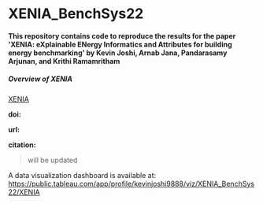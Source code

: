 # XENIA_BenchSys22

#### This repository contains code to reproduce the results for the paper 'XENIA: eXplainable ENergy Informatics and Attributes for building energy benchmarking' by Kevin Joshi, Arnab Jana, Pandarasamy Arjunan, and Krithi Ramamritham

##### Overview of XENIA
[XENIA](/figures/xenia_teaser_2.png)

__doi:__

__url:__

__citation:__

> will be updated

A data visualization dashboard is available at: <https://public.tableau.com/app/profile/kevinjoshi9888/viz/XENIA_BenchSys22/XENIA>
